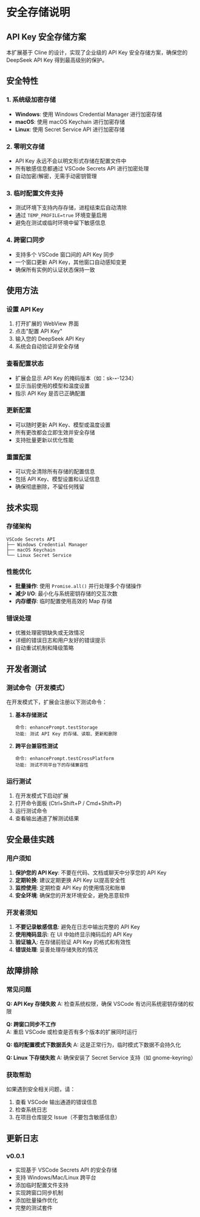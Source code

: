 # 安全存储说明

## API Key 安全存储方案

本扩展基于 Cline 的设计，实现了企业级的 API Key 安全存储方案，确保您的 DeepSeek API Key 得到最高级别的保护。

## 安全特性

### 1. 系统级加密存储
- **Windows**: 使用 Windows Credential Manager 进行加密存储
- **macOS**: 使用 macOS Keychain 进行加密存储  
- **Linux**: 使用 Secret Service API 进行加密存储

### 2. 零明文存储
- API Key 永远不会以明文形式存储在配置文件中
- 所有敏感信息都通过 VSCode Secrets API 进行加密处理
- 自动加密/解密，无需手动密钥管理

### 3. 临时配置文件支持
- 测试环境下支持内存存储，进程结束后自动清除
- 通过 `TEMP_PROFILE=true` 环境变量启用
- 避免在测试或临时环境中留下敏感信息

### 4. 跨窗口同步
- 支持多个 VSCode 窗口间的 API Key 同步
- 一个窗口更新 API Key，其他窗口自动感知变更
- 确保所有实例的认证状态保持一致

## 使用方法

### 设置 API Key
1. 打开扩展的 WebView 界面
2. 点击"配置 API Key"
3. 输入您的 DeepSeek API Key
4. 系统会自动验证并安全存储

### 查看配置状态
- 扩展会显示 API Key 的掩码版本（如：sk-****-****-1234）
- 显示当前使用的模型和温度设置
- 指示 API Key 是否已正确配置

### 更新配置
- 可以随时更新 API Key、模型或温度设置
- 所有更改都会立即生效并安全存储
- 支持批量更新以优化性能

### 重置配置
- 可以完全清除所有存储的配置信息
- 包括 API Key、模型设置和认证信息
- 确保彻底删除，不留任何残留

## 技术实现

### 存储架构
```
VSCode Secrets API
├── Windows Credential Manager
├── macOS Keychain  
└── Linux Secret Service
```

### 性能优化
- **批量操作**: 使用 `Promise.all()` 并行处理多个存储操作
- **减少 I/O**: 最小化与系统密钥存储的交互次数
- **内存缓存**: 临时配置使用高效的 Map 存储

### 错误处理
- 优雅处理密钥缺失或无效情况
- 详细的错误日志和用户友好的错误提示
- 自动重试机制和降级策略

## 开发者测试

### 测试命令（开发模式）
在开发模式下，扩展会注册以下测试命令：

1. **基本存储测试**
   ```
   命令: enhancePrompt.testStorage
   功能: 测试 API Key 的存储、读取、更新和删除
   ```

2. **跨平台兼容性测试**
   ```
   命令: enhancePrompt.testCrossPlatform  
   功能: 测试不同平台下的存储兼容性
   ```

### 运行测试
1. 在开发模式下启动扩展
2. 打开命令面板 (Ctrl+Shift+P / Cmd+Shift+P)
3. 运行测试命令
4. 查看输出通道了解测试结果

## 安全最佳实践

### 用户须知
1. **保护您的 API Key**: 不要在代码、文档或聊天中分享您的 API Key
2. **定期轮换**: 建议定期更换 API Key 以提高安全性
3. **监控使用**: 定期检查 API Key 的使用情况和账单
4. **安全环境**: 确保您的开发环境安全，避免恶意软件

### 开发者须知
1. **不要记录敏感信息**: 避免在日志中输出完整的 API Key
2. **使用掩码显示**: 在 UI 中始终显示掩码后的 API Key
3. **验证输入**: 在存储前验证 API Key 的格式和有效性
4. **错误处理**: 妥善处理存储失败的情况

## 故障排除

### 常见问题

**Q: API Key 存储失败**
A: 检查系统权限，确保 VSCode 有访问系统密钥存储的权限

**Q: 跨窗口同步不工作**  
A: 重启 VSCode 或检查是否有多个版本的扩展同时运行

**Q: 临时配置模式下数据丢失**
A: 这是正常行为，临时模式下数据不会持久化

**Q: Linux 下存储失败**
A: 确保安装了 Secret Service 支持（如 gnome-keyring）

### 获取帮助
如果遇到安全相关问题，请：
1. 查看 VSCode 输出通道的错误信息
2. 检查系统日志
3. 在项目仓库提交 Issue（不要包含敏感信息）

## 更新日志

### v0.0.1
- 实现基于 VSCode Secrets API 的安全存储
- 支持 Windows/Mac/Linux 跨平台
- 添加临时配置文件支持
- 实现跨窗口同步机制
- 添加批量操作优化
- 完整的测试套件
